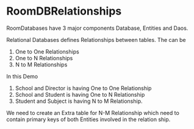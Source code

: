 # RoomDBRelationships

RoomDatabases have 3 major components Database, Entities and Daos.

Relational Databases defines Relationships between tables.
The can be 
1. One to One Relationships
2. One to N Relationships
3. N to M Relationships

In this Demo 
1. School and Director is having One to One Relationship
2. School and Student is having One to N Relationship
3. Student and Subject is having N to M Relationship.

We need to create an Extra table for N-M Relationship which need to contain primary keys of both Entities involved in the relation ship.



